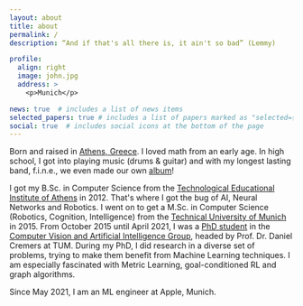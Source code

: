 ```yaml
---
layout: about
title: about
permalink: /
description: “And if that's all there is, it ain't so bad” (Lemmy)

profile:
  align: right
  image: john.jpg
  address: >
    <p>Munich</p>

news: true  # includes a list of news items
selected_papers: true # includes a list of papers marked as "selected={true}"
social: true  # includes social icons at the bottom of the page
---
```


Born and raised in <a href="https://www.google.com/maps/place/Athens,+Greece/@40.9610642,15.3731969,5z/data=!4m5!3m4!1s0x14a1bd1f067043f1:0x2736354576668ddd!8m2!3d37.9838096!4d23.7275388">Athens, Greece</a>. I loved math from an early age. In high school, I got into playing music (drums & guitar) and with my longest lasting band, f.i.n.e., we even made our own <a href="https://open.spotify.com/album/0VDWER9FXUhU8EnRtTjSXk">album</a>!

I got my B.Sc. in Computer Science from the <a href="http://www.teiath.gr">Technological Educational Institute of Athens</a> in 2012. That's where I got the bug of AI, Neural Networks and Robotics. I went on to get a M.Sc. in Computer Science (Robotics, Cognition, Intelligence) from the <a href="https://www.tum.de/">Technical University of Munich</a> in 2015. From October 2015 until April 2021, I was a <a href="https://vision.in.tum.de/members/chiotell">PhD student</a> in the <a href="https://vision.in.tum.de/">Computer Vision and Artificial Intelligence Group</a>, headed by Prof. Dr. Daniel Cremers at TUM. During my PhD, I did research in a diverse set of problems, trying to make them benefit from Machine Learning techniques. I am especially fascinated with Metric Learning, goal-conditioned RL and graph algorithms.

Since May 2021, I am an ML engineer at Apple, Munich.

